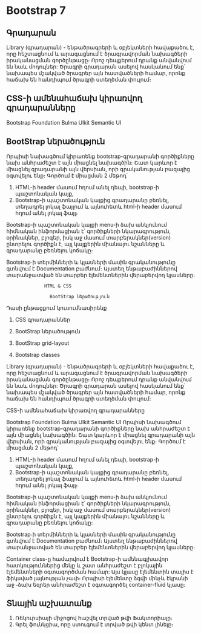 # Bootstrap 7

## Գրադարան
Library (գրադարան) - ենթածրագրերի և օբյեկտների հավաքածու է, որը հեշտացնում և արագացնում է ծրագրավորման նախագծերի իրականացման գործընթացը։ Որոշ դեպքերում դրանք անվանվում են նաև մոդուլներ: Ծրագրի գրադարան ասելով հասկանում ենք՝ նախապես մշակված ծրագրեր այն հատվածների համար, որոնք հաճախ են հանդիպում ծրագրի ստեղծման փուլում։

## CSS-ի ամենահաճախ կիրառվող գրադարանները

Bootstrap
Foundation
Bulma
Ulkit
Semantic UI

## BootStrap ներածություն
Որպիսի նախագծում կիրառենք bootstrap-գրադարանի գործիքները նախ անհրաժեշտ է այն միացնել նախագծին։ Շատ կարևոր է միացնել գրադարանի այն վերսիան, որի գրականության բազայից օգտվելու ենք։ Գործում է միացման 2 մեթոդ՝
1. HTML-ի header մասում հղում անել դեպի, bootstrap-ի պաշտոնական կայք,
2. Bootstrap-ի պաշտոնական կայքից գրադարանը բեռնել, տեղադրել լոկալ ֆայլում և այնուհետև html-ի header մասում հղում անել լոկալ ֆայլ։

Bootstrap-ի պաշտոնական կայքի menu-ի ձախ անկյունում հիմնական ինֆորմացիան է՝ գործիքների նկարագրություն, օրինակներ, բլոգեր, իսկ աջ մասում տարբերակներ(version) ընտրելու գործիքն է, այլ կայքերին միանալու նշանները և գրադարանը բեռնելու կոճակը։

Bootstrap֊ի տերմինների և կլասների մասին գրականությունը գտնվում է Documentation բաժնում։ Այստեղ ենթաբաժիններով տարանջատված են տարբեր էլեմենտներին վերաբերվող կլասները։


                  HTML & CSS

                    BootStrap ներածություն

Դասի ընթացքում կուսումնասիրենք

1. CSS գրադարաններ

2. BootStrap ներածություն

3. BootStrap grid-layout

4. Bootstrap classes

Library (գրադարան) - ենթածրագրերի և օբյեկտների հավաքածու է, որը հեշտացնում և արագացնում է ծրագրավորման նախագծերի իրականացման գործընթացը։ Որոշ դեպքերում դրանք անվանվում են նաև մոդուլներ: Ծրագրի գրադարան ասելով հասկանում ենք՝ նախապես մշակված ծրագրեր այն հատվածների համար, որոնք հաճախ են հանդիպում ծրագրի ստեղծման փուլում։

CSS-ի ամենահաճախ կիրառվող գրադարանները

Bootstrap
Foundation
Bulma
Ulkit
Semantic UI
Որպիսի նախագծում կիրառենք bootstrap-գրադարանի գործիքները նախ անհրաժեշտ է այն միացնել նախագծին։ Շատ կարևոր է միացնել գրադարանի այն վերսիան, որի գրականության բազայից օգտվելու ենք։ Գործում է միացման 2 մեթոդ՝
1. HTML-ի header մասում հղում անել դեպի, bootstrap-ի պաշտոնական կայք,
2. Bootstrap-ի պաշտոնական կայքից գրադարանը բեռնել, տեղադրել լոկալ ֆայլում և այնուհետև html-ի header մասում հղում անել լոկալ ֆայլ։

Bootstrap-ի պաշտոնական կայքի menu-ի ձախ անկյունում հիմնական ինֆորմացիան է՝ գործիքների նկարագրություն, օրինակներ, բլոգեր, իսկ աջ մասում տարբերակներ(version) ընտրելու գործիքն է, այլ կայքերին միանալու նշանները և գրադարանը բեռնելու կոճակը։

Bootstrap֊ի տերմինների և կլասների մասին գրականությունը գտնվում է Documentation բաժնում։ Այստեղ ենթաբաժիններով տարանջատված են տարբեր էլեմենտներին վերաբերվող կլասները։

Container class-ը համարվում է Bootstrap-ի ամենագլխավոր հատկություններից մեկը և շատ անհրաժեշտ է բլոկային էլեմենտների օգտագործման համար: Այս կլասը էլեմենտին տալիս է ֆիկսված լայնության չափ։ Որպիսի էլեմենտը ձգվի մինչև էկրանի աջ ֊ձախ եզրեր անհրաժեշտ է օգտագործել container-fluid կլասը:
## Տնային աշխատանք

1. Ռեկուրսիայի միջոցով հաշվել տրված թվի Ֆակտորիալը։
2. Գրել ֆունկցիա, որը ստուգում է տրված թվի կենտ լինելը։
